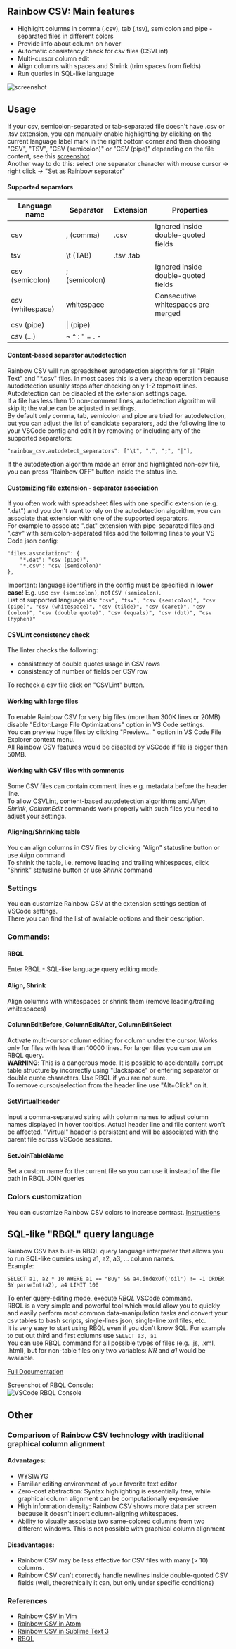 ## Rainbow CSV: Main features

* Highlight columns in comma (.csv), tab (.tsv), semicolon and pipe - separated files in different colors
* Provide info about column on hover
* Automatic consistency check for csv files (CSVLint)
* Multi-cursor column edit
* Align columns with spaces and Shrink (trim spaces from fields)
* Run queries in SQL-like language

![screenshot](https://i.imgur.com/PRFKVIN.png)

## Usage

If your csv, semicolon-separated or tab-separated file doesn't have .csv or .tsv extension, you can manually enable highlighting by clicking on the current language label mark in the right bottom corner and then choosing "CSV", "TSV", "CSV (semicolon)" or "CSV (pipe)" depending on the file content, see this [screenshot](https://stackoverflow.com/a/30776845/2898283)  
Another way to do this: select one separator character with mouse cursor -> right click -> "Set as Rainbow separator"  

#### Supported separators

|Language name    | Separator            | Extension | Properties                          |
|-----------------|----------------------|-----------|-------------------------------------|
|csv              | , (comma)            | .csv      | Ignored inside double-quoted fields |
|tsv              | \t (TAB)             | .tsv .tab |                                     |
|csv (semicolon)  | ; (semicolon)        |           | Ignored inside double-quoted fields |
|csv (whitespace) | whitespace           |           | Consecutive whitespaces are merged  |
|csv (pipe)       | &#124; (pipe)        |           |                                     |
|csv (...)        | ~ ^ : " = . -        |           |                                     |


#### Content-based separator autodetection
Rainbow CSV will run spreadsheet autodetection algorithm for all "Plain Text" and "*.csv" files. In most cases this is a very cheap operation because autodetection usually stops after checking only 1-2 topmost lines.  
Autodetection can be disabled at the extension settings page.  
If a file has less then 10 non-comment lines, autodetection algorithm will skip it; the value can be adjusted in settings.  
By default only comma, tab, semicolon and pipe are tried for autodetection, but you can adjust the list of candidate separators, add the following line to your VSCode config and edit it by removing or including any of the supported separators:  
```
"rainbow_csv.autodetect_separators": ["\t", ",", ";", "|"],
```
If the autodetection algorithm made an error and highlighted non-csv file, you can press "Rainbow OFF" button inside the status line.  


#### Customizing file extension - separator association
If you often work with spreadsheet files with one specific extension (e.g. ".dat") and you don't want to rely on the autodetection algorithm, you can associate that extension with one of the supported separators.  
For example to associate ".dat" extension with pipe-separated files and ".csv" with semicolon-separated files add the following lines to your VS Code json config:  

```
"files.associations": {
    "*.dat": "csv (pipe)",
    "*.csv": "csv (semicolon)"
},
```

Important: language identifiers in the config must be specified in **lower case**! E.g. use `csv (semicolon)`, not `CSV (semicolon)`.  
List of supported language ids: `"csv", "tsv", "csv (semicolon)", "csv (pipe)", "csv (whitespace)", "csv (tilde)", "csv (caret)", "csv (colon)", "csv (double quote)", "csv (equals)", "csv (dot)", "csv (hyphen)"`


#### CSVLint consistency check

The linter checks the following:  
* consistency of double quotes usage in CSV rows  
* consistency of number of fields per CSV row  

To recheck a csv file click on "CSVLint" button.


#### Working with large files
To enable Rainbow CSV for very big files (more than 300K lines or 20MB) disable "Editor:Large File Optimizations" option in VS Code settings.  
You can preview huge files by clicking "Preview... " option in VS Code File Explorer context menu.  
All Rainbow CSV features would be disabled by VSCode if file is bigger than 50MB.  


#### Working with CSV files with comments
Some CSV files can contain comment lines e.g. metadata before the header line.  
To allow CSVLint, content-based autodetection algorithms and _Align_, _Shrink_, _ColumnEdit_ commands work properly with such files you need to adjust your settings.


#### Aligning/Shrinking table
You can align columns in CSV files by clicking "Align" statusline button or use _Align_ command  
To shrink the table, i.e. remove leading and trailing whitespaces, click "Shrink" statusline button or use _Shrink_ command  


### Settings
You can customize Rainbow CSV at the extension settings section of VSCode settings.  
There you can find the list of available options and their description.  


### Commands:

#### RBQL
Enter RBQL - SQL-like language query editing mode.

#### Align, Shrink
Align columns with whitespaces or shrink them (remove leading/trailing whitespaces)

#### ColumnEditBefore, ColumnEditAfter, ColumnEditSelect
Activate multi-cursor column editing for column under the cursor. Works only for files with less than 10000 lines. For larger files you can use an RBQL query.  
**WARNING**: This is a dangerous mode. It is possible to accidentally corrupt table structure by incorrectly using "Backspace" or entering separator or double quote characters. Use RBQL if you are not sure.  
To remove cursor/selection from the header line use "Alt+Click" on it.  

#### SetVirtualHeader 
Input a comma-separated string with column names to adjust column names displayed in hover tooltips. Actual header line and file content won't be affected.
"Virtual" header is persistent and will be associated with the parent file across VSCode sessions.

#### SetJoinTableName
Set a custom name for the current file so you can use it instead of the file path in RBQL JOIN queries


### Colors customization 
You can customize Rainbow CSV colors to increase contrast. [Instructions](test/color_customization_example.md#colors-customization)

## SQL-like "RBQL" query language

Rainbow CSV has built-in RBQL query language interpreter that allows you to run SQL-like queries using a1, a2, a3, ... column names.  
Example:  
```
SELECT a1, a2 * 10 WHERE a1 == "Buy" && a4.indexOf('oil') != -1 ORDER BY parseInt(a2), a4 LIMIT 100
```
To enter query-editing mode, execute _RBQL_ VSCode command.  
RBQL is a very simple and powerful tool which would allow you to quickly and easily perform most common data-manipulation tasks and convert your csv tables to bash scripts, single-lines json, single-line xml files, etc.  
It is very easy to start using RBQL even if you don't know SQL. For example to cut out third and first columns use `SELECT a3, a1`  
You can use RBQL command for all possible types of files (e.g. .js, .xml, .html), but for non-table files only two variables: _NR_ and _a1_ would be available.

[Full Documentation](https://github.com/mechatroner/vscode_rainbow_csv/blob/master/rbql_core/README.md#rbql-rainbow-query-language-description)  


Screenshot of RBQL Console:  
![VSCode RBQL Console](https://i.imgur.com/HsBG2Y1.png)  


## Other
### Comparison of Rainbow CSV technology with traditional graphical column alignment

#### Advantages:

* WYSIWYG  
* Familiar editing environment of your favorite text editor  
* Zero-cost abstraction: Syntax highlighting is essentially free, while graphical column alignment can be computationally expensive  
* High information density: Rainbow CSV shows more data per screen because it doesn't insert column-aligning whitespaces.  
* Ability to visually associate two same-colored columns from two different windows. This is not possible with graphical column alignment  

#### Disadvantages:

* Rainbow CSV may be less effective for CSV files with many (> 10) columns.  
* Rainbow CSV can't correctly handle newlines inside double-quoted CSV fields (well, theorethically it can, but only under specific conditions)  


### References

* [Rainbow CSV in Vim](https://github.com/mechatroner/rainbow_csv)
* [Rainbow CSV in Atom](https://atom.io/packages/rainbow-csv)
* [Rainbow CSV in Sublime Text 3](https://packagecontrol.io/packages/rainbow_csv)
* [RBQL](https://github.com/mechatroner/RBQL)
